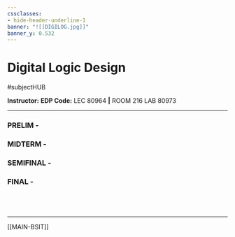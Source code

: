 ```yaml
---
cssclasses:
- hide-header-underline-1
banner: "![[DIGILOG.jpg]]"
banner_y: 0.532
---
```


# Digital Logic Design
#subjectHUB 

**Instructor:**
**EDP Code:**
LEC 80964 **|** ROOM 216
LAB 80973

---
### PRELIM - 
### MIDTERM - 
### SEMIFINAL - 
### FINAL - 

#

<br>

---
[[MAIN-BSIT]]